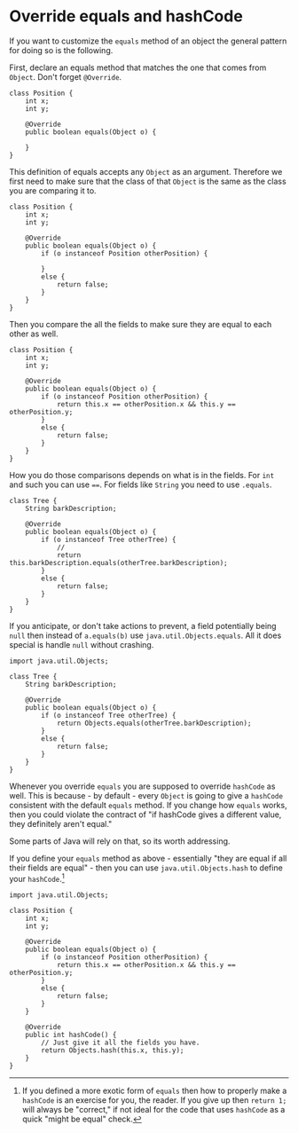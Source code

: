 # Override equals and hashCode


If you want to customize the `equals` method of an object the
general pattern for doing so is the following.

First, declare an equals method that matches the one that comes from `Object`.
Don't forget `@Override`.

```java,no_run
class Position {
    int x;
    int y;

    @Override
    public boolean equals(Object o) {

    }
}
```

This definition of equals accepts any `Object` as an argument. Therefore we first
need to make sure that the class of that `Object` is the same as the class you are
comparing it to.

```java,no_run
class Position {
    int x;
    int y;

    @Override
    public boolean equals(Object o) {
        if (o instanceof Position otherPosition) {

        }
        else {
            return false;
        }
    }
}
```

Then you compare the all the fields to make sure they are equal to each other as well.

```java,no_run
class Position {
    int x;
    int y;

    @Override
    public boolean equals(Object o) {
        if (o instanceof Position otherPosition) {
            return this.x == otherPosition.x && this.y == otherPosition.y;
        }
        else {
            return false;
        }
    }
}
```

How you do those comparisons depends on what is in the fields. For `int` and such you can use `==`. For fields
like `String` you need to use `.equals`.

```java,no_run
class Tree {
    String barkDescription;

    @Override
    public boolean equals(Object o) {
        if (o instanceof Tree otherTree) {
            // 
            return this.barkDescription.equals(otherTree.barkDescription);
        }
        else {
            return false;
        }
    }
}
```

If you anticipate, or don't take actions to prevent, a field potentially being `null`
then instead of `a.equals(b)` use `java.util.Objects.equals`. All it does special is handle
`null` without crashing.

```java,no_run
import java.util.Objects;

class Tree {
    String barkDescription;

    @Override
    public boolean equals(Object o) {
        if (o instanceof Tree otherTree) {
            return Objects.equals(otherTree.barkDescription);
        }
        else {
            return false;
        }
    }
}
```

Whenever you override `equals` you are supposed to override `hashCode` as well.
This is because - by default - every `Object` is going to give a `hashCode` consistent
with the default `equals` method. If you change how `equals` works, then you could
violate the contract of "if hashCode gives a different value, they definitely aren't equal."

Some parts of Java will rely on that, so its worth addressing.

If you define your `equals` method as above - essentially "they are equal if all their fields are equal" - then you can use `java.util.Objects.hash` to define your `hashCode`.[^exotic]

```java,no_run
import java.util.Objects;

class Position {
    int x;
    int y;

    @Override
    public boolean equals(Object o) {
        if (o instanceof Position otherPosition) {
            return this.x == otherPosition.x && this.y == otherPosition.y;
        }
        else {
            return false;
        }
    }

    @Override
    public int hashCode() {
        // Just give it all the fields you have.
        return Objects.hash(this.x, this.y);
    }
}
```

[^exotic]: If you defined a more exotic form of `equals` then how to properly make a `hashCode` is an exercise for you, the reader. If you give up then `return 1;` will always be "correct," if not ideal for the code
that uses `hashCode` as a quick "might be equal" check.
